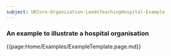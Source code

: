 ```yaml
---
subject: UKCore-Organization-LeedsTeachingHospital-Example
---
```

### An example to illustrate a hospital organisation

{{page:Home/Examples/ExampleTemplate.page.md}}